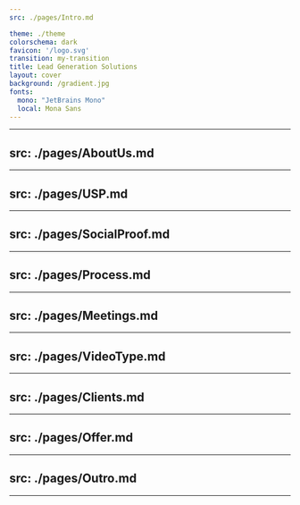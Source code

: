 ```yaml
---
src: ./pages/Intro.md

theme: ./theme
colorschema: dark
favicon: '/logo.svg'
transition: my-transition
title: Lead Generation Solutions
layout: cover
background: /gradient.jpg
fonts:
  mono: "JetBrains Mono"
  local: Mona Sans
---
```


---
src: ./pages/AboutUs.md
---

---
src: ./pages/USP.md
---

---
src: ./pages/SocialProof.md
---

---
src: ./pages/Process.md
---

---
src: ./pages/Meetings.md
---

---
src: ./pages/VideoType.md
---

---
src: ./pages/Clients.md
---

---
src: ./pages/Offer.md
---

---
src: ./pages/Outro.md
---

---
